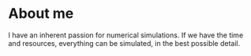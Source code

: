 # About me

I have an inherent passion for numerical simulations. If we have the time and resources, everything can be simulated, in the best possible detail.